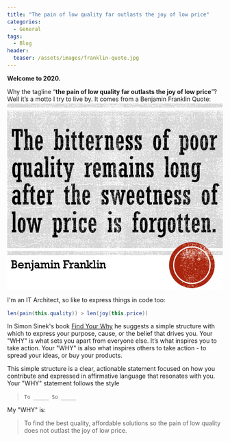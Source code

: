 ```yaml
---
title: "The pain of low quality far outlasts the joy of low price"
categories:
  - General
tags:
  - Blog
header:
  teaser: /assets/images/franklin-quote.jpg
---
```

**Welcome to 2020.**

Why the tagline “**the pain of low quality far outlasts the joy of low price**”?  Well it’s a motto I try to live by. It comes from a Benjamin Franklin Quote:
![Benjamin Franklin Quote](/assets/images/franklin-quote.jpg)

I'm an IT Architect, so like to express things in code too:
```java
len(pain(this.quality)) > len(joy(this.price))
```
In Simon Sinek's book [Find Your Why](https://www.amazon.co.uk/Find-Your-Why-Practical-Discovering/dp/0241279267) he suggests a simple structure with which to express your purpose, cause, or the belief that drives you. Your "WHY" is what sets you apart from everyone else. It’s what inspires you to take action. Your "WHY" is also what inspires others to take action - to spread your ideas, or buy your products.

This simple structure is a clear, actionable statement focused on how you contribute and expressed in affirmative language that resonates with you.  Your "WHY" statement follows the style

> ``To _____ So _____``

My "WHY" is:

> To find the best quality, affordable solutions so the pain of low quality does not outlast the joy of low price.
